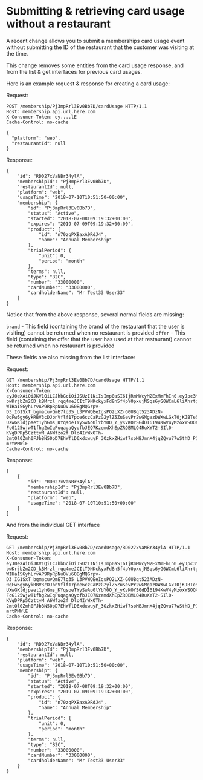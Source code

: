 # Submitting & retrieving card usage without a restaurant

A recent change allows you to submit a memberships card usage event without submitting the ID of the restaurant that the customer was visiting at the time.

This change removes some entities from the card usage response, and from the list & get interfaces for previous card usages.

Here is an example request & response for creating a card usage:

Request:
```
POST /membership/Pj3mpRrl3Ev0Bb7D/cardUsage HTTP/1.1
Host: membership.api.url.here.com
X-Consumer-Token: ey....lE
Cache-Control: no-cache

{
  "platform": "web",
  "restaurantId": null
}
```

Response:
```
{
    "id": "RD027xVaNBr34ylA",
    "membershipId": "Pj3mpRrl3Ev0Bb7D",
    "restaurantId": null,
    "platform": "web",
    "usageTime": "2018-07-10T10:51:50+00:00",
    "membership": {
        "id": "Pj3mpRrl3Ev0Bb7D",
        "status": "Active",
        "started": "2018-07-08T09:19:32+00:00",
        "expires": "2019-07-09T09:19:32+00:00",
        "product": {
            "id": "n70zqPXBaxA9RdJ4",
            "name": "Annual Membership"
        },
        "trialPeriod": {
            "unit": 0,
            "period": "month"
        },
        "terms": null,
        "type": "B2C",
        "number": "33000000",
        "cardNumber": "33000000",
        "cardholderName": "Mr Test33 User33"
    }
}
```

Notice that from the above response, several normal fields are missing:

`brand` - This field (containing the brand of the restaurant that the user is visiting) cannot be returned when no restaurant is provided
`offer` - This field (containing the offer that the user has used at that restaurant) cannot be returned when no restaurant is provided

These fields are also missing from the list interface:

Request:
```
GET /membership/Pj3mpRrl3Ev0Bb7D/cardUsage HTTP/1.1
Host: membership.api.url.here.com
X-Consumer-Token: eyJ0eXAiOiJKV1QiLCJhbGciOiJSUzI1NiIsImp0aSI6IjRmMWcyM2ExMmFhIn0.eyJpc3MiOiJodHRwOlwvXC9leGFtcGxlLmNvbSIsImF1ZCI6Imh0dHA6XC9cL2V4YW1wbGUub3JnIiwianRpIjoiNGYxZzIzYTEyYWEiLCJpYXQiOjE1MzEyMTk5MDIsIm5iZiI6MTUzMTIxOTk2MiwiZXhwIjoxNTMxMjIzNTAyLCJ1aWQiOjF9.BY-bwKrjbZm2CD_kBMrzl_rqq4meJCItT9NKckyxFd8n5f4pY0pxujNSqs6yG0WCmL6liAhrtg-WIHaISGyhLrvAP9RpRpNuOVu60BgMQGrpv-D3_IG1SxT_bgmacuvQmE7lq35_L3PVWQEeIgsPO2LXZ-G0UBqt523ADzN-0qFw5gy6ykRBV3cDJbnVflf17poe6czCaPzG2ylZ5ZuSevPr2wGMgazDWXwLGxT0jKJBTe56fdLkpwz3x1Gtr8jMQN7lqtiAYRu8JGPmf6kQ_JEDthaUYRmTuCtR-UXwGKldjpaet1yhGms_KYqsoeTYySwAo0lYbY0O_Y_yKvKOYSGdDI6194KwV4yMzoxWSOOXjOhY5d9jXBsXgepXzf0nlev2z3VjcZl6dizxFcv8w8iqwQV40SLcA5Qqk3Vqs_E74EPoE-FcG125wjwT1fhg2wIqPuqagaQyofbJEQ7KzemdXhEpZRQBMLO4RuXYT2-SIl0-KVgDPRp5CzttyM_A6Wfzo2f_Dlo4IrWxOTh-2mtOl0Zmh0FJbBN50pD7EhWflD6xdxwuyF_3OzkxZHiwf7soMBJmnX4jqZQvu77wSthD_P13PolSszCPTDQD71feHoNVPWMGadcHiz_Hg6oZedZ4dhLH_bHNVmZffA8tofHaO2XsZUi9eE-mrtPMWlE
Cache-Control: no-cache

```

Response:
```
[
    {
        "id": "RD027xVaNBr34ylA",
        "membershipId": "Pj3mpRrl3Ev0Bb7D",
        "restaurantId": null,
        "platform": "web",
        "usageTime": "2018-07-10T10:51:50+00:00"
    }
]
```

And from the individual GET interface


Request:

```
GET /membership/Pj3mpRrl3Ev0Bb7D/cardUsage/RD027xVaNBr34ylA HTTP/1.1
Host: membership.api.url.here.com
X-Consumer-Token: eyJ0eXAiOiJKV1QiLCJhbGciOiJSUzI1NiIsImp0aSI6IjRmMWcyM2ExMmFhIn0.eyJpc3MiOiJodHRwOlwvXC9leGFtcGxlLmNvbSIsImF1ZCI6Imh0dHA6XC9cL2V4YW1wbGUub3JnIiwianRpIjoiNGYxZzIzYTEyYWEiLCJpYXQiOjE1MzEyMTk5MDIsIm5iZiI6MTUzMTIxOTk2MiwiZXhwIjoxNTMxMjIzNTAyLCJ1aWQiOjF9.BY-bwKrjbZm2CD_kBMrzl_rqq4meJCItT9NKckyxFd8n5f4pY0pxujNSqs6yG0WCmL6liAhrtg-WIHaISGyhLrvAP9RpRpNuOVu60BgMQGrpv-D3_IG1SxT_bgmacuvQmE7lq35_L3PVWQEeIgsPO2LXZ-G0UBqt523ADzN-0qFw5gy6ykRBV3cDJbnVflf17poe6czCaPzG2ylZ5ZuSevPr2wGMgazDWXwLGxT0jKJBTe56fdLkpwz3x1Gtr8jMQN7lqtiAYRu8JGPmf6kQ_JEDthaUYRmTuCtR-UXwGKldjpaet1yhGms_KYqsoeTYySwAo0lYbY0O_Y_yKvKOYSGdDI6194KwV4yMzoxWSOOXjOhY5d9jXBsXgepXzf0nlev2z3VjcZl6dizxFcv8w8iqwQV40SLcA5Qqk3Vqs_E74EPoE-FcG125wjwT1fhg2wIqPuqagaQyofbJEQ7KzemdXhEpZRQBMLO4RuXYT2-SIl0-KVgDPRp5CzttyM_A6Wfzo2f_Dlo4IrWxOTh-2mtOl0Zmh0FJbBN50pD7EhWflD6xdxwuyF_3OzkxZHiwf7soMBJmnX4jqZQvu77wSthD_P13PolSszCPTDQD71feHoNVPWMGadcHiz_Hg6oZedZ4dhLH_bHNVmZffA8tofHaO2XsZUi9eE-mrtPMWlE
Cache-Control: no-cache

```


Response:
```
{
    "id": "RD027xVaNBr34ylA",
    "membershipId": "Pj3mpRrl3Ev0Bb7D",
    "restaurantId": null,
    "platform": "web",
    "usageTime": "2018-07-10T10:51:50+00:00",
    "membership": {
        "id": "Pj3mpRrl3Ev0Bb7D",
        "status": "Active",
        "started": "2018-07-08T09:19:32+00:00",
        "expires": "2019-07-09T09:19:32+00:00",
        "product": {
            "id": "n70zqPXBaxA9RdJ4",
            "name": "Annual Membership"
        },
        "trialPeriod": {
            "unit": 0,
            "period": "month"
        },
        "terms": null,
        "type": "B2C",
        "number": "33000000",
        "cardNumber": "33000000",
        "cardholderName": "Mr Test33 User33"
    }
}
```
